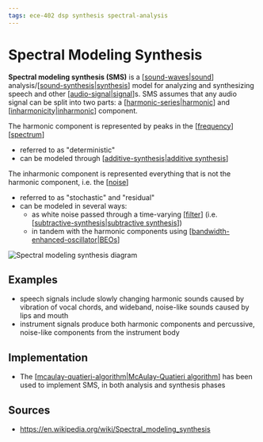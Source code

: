 ```yaml
---
tags: ece-402 dsp synthesis spectral-analysis
---
```


# Spectral Modeling Synthesis

**Spectral modeling synthesis (SMS)** is a [[sound-waves|sound]] analysis/[[sound-synthesis|synthesis]] model for analyzing and synthesizing speech and other [[audio-signal|signal]]s. SMS assumes that any audio signal can be split into two parts: a [[harmonic-series|harmonic]] and [[inharmonicity|inharmonic]] component.

The harmonic component is represented by peaks in the [[frequency]] [[spectrum]]

- referred to as "deterministic"
- can be modeled through [[additive-synthesis|additive synthesis]]

The inharmonic component is represented everything that is not the harmonic component, i.e. the [[noise]]

- referred to as "stochastic" and "residual"
- can be modeled in several ways:
  - as white noise passed through a time-varying [[filter]] (i.e. [[subtractive-synthesis|subtractive synthesis]])
  - in tandem with the harmonic components using [[bandwidth-enhanced-oscillator|BEOs]]

![Spectral modeling synthesis diagram](/attachments/spectral-modeling-synthesis-diagram.png)

## Examples

- speech signals include slowly changing harmonic sounds caused by vibration of vocal chords, and wideband, noise-like sounds caused by lips and mouth
- instrument signals produce both harmonic components and percussive, noise-like components from the instrument body

## Implementation

- The [[mcaulay-quatieri-algorithm|McAulay-Quatieri algorithm]] has been used to implement SMS, in both analysis and synthesis phases

## Sources

- <https://en.wikipedia.org/wiki/Spectral_modeling_synthesis>

[//begin]: # "Autogenerated link references for markdown compatibility"
[sound-waves|sound]: sound-waves "Sound Waves"
[sound-synthesis|synthesis]: sound-synthesis "Sound Synthesis"
[audio-signal|signal]: audio-signal "Audio Signal"
[harmonic-series|harmonic]: harmonic-series "Harmonic Series"
[inharmonicity|inharmonic]: inharmonicity "Inharmonicity"
[frequency]: frequency "Frequency"
[spectrum]: spectrum "Spectrum"
[additive-synthesis|additive synthesis]: additive-synthesis "Additive Synthesis"
[noise]: noise "Noise"
[filter]: filter "Filter"
[subtractive-synthesis|subtractive synthesis]: subtractive-synthesis "Subtractive Synthesis"
[bandwidth-enhanced-oscillator|BEOs]: bandwidth-enhanced-oscillator "Bandwidth Enhanced Oscillator"
[mcaulay-quatieri-algorithm|McAulay-Quatieri algorithm]: mcaulay-quatieri-algorithm "McAulay-Quatieri Algorithm"
[//end]: # "Autogenerated link references"
